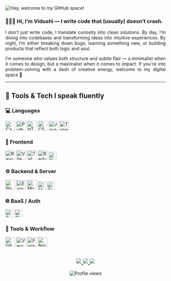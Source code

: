 <!-- 👋 Welcome GIF Banner -->
<img src="https://media.giphy.com/media/l0MYGb1LuZ3n7dRnO/giphy.gif" alt="Hey, welcome to my GitHub space!" />

<div align="center">

<!-- 🧕🏻 Who is Vidushi? -->
<div align="justify">

<h3>👩🏻‍💻 Hi, I’m Vidushi — I write code that (usually) doesn’t crash.</h3>

I don’t just write code, I translate curiosity into clean solutions. By day, I’m diving into codebases and transforming ideas into intuitive experiences. By night, I’m either breaking down bugs, learning something new, or building products that reflect both logic and soul.

I’m someone who values both structure and subtle flair — a minimalist when it comes to design, but a maximalist when it comes to impact. If you're into problem-solving with a dash of creative energy, welcome to my digital space 🌱

</div>
</div>

---
<h2 align="left">🧠 Tools & Tech I speak fluently</h2>

<!-- 💻 Programming Languages -->
<h3>💻 Languages</h3>
<p align="left">
  <img src="https://skillicons.dev/icons?i=cpp" height="30" alt="C++"/>
  <img src="https://skillicons.dev/icons?i=python" height="30" alt="Python"/>
  <img src="https://skillicons.dev/icons?i=html" height="30" alt="HTML"/>
  <img src="https://skillicons.dev/icons?i=css" height="30" alt="CSS"/>
  <img src="https://skillicons.dev/icons?i=js" height="30" alt="JavaScript"/>
  <img src="https://skillicons.dev/icons?i=ts" height="30" alt="TypeScript"/>
</p>

<!-- 🧩 Frontend Technologies -->
<h3>🎨 Frontend</h3>
<p align="left">
  <img src="https://skillicons.dev/icons?i=react" height="30" alt="React"/>
  <img src="https://skillicons.dev/icons?i=vite" height="30" alt="Vite"/>
  <img src="https://skillicons.dev/icons?i=tailwind" height="30" alt="Tailwind CSS"/>
  <img src="https://skillicons.dev/icons?i=redux" height="30" alt="Redux"/>
  <img src="https://img.shields.io/badge/Shadcn_UI-%230d1117.svg?style=flat&logo=none&logoColor=white&labelColor=0d1117" height="25" alt="Shadcn UI"/>
</p>

<!-- 🔧 Backend & Server -->
<h3>⚙️ Backend & Server</h3>
<p align="left">
  <img src="https://skillicons.dev/icons?i=nodejs" height="30" alt="Node.js"/>
  <img src="https://skillicons.dev/icons?i=express" height="30" alt="Express.js"/>
  <img src="https://skillicons.dev/icons?i=mongodb" height="30" alt="MongoDB"/>
  <img src="https://img.shields.io/badge/Multer-%230d1117?style=flat&logo=none&logoColor=white&labelColor=0d1117" height="25" alt="Multer"/>
  <img src="https://img.shields.io/badge/Cloudinary-%230d1117?style=flat&logo=cloudinary&logoColor=blue" height="25" alt="Cloudinary"/>
</p>

<!-- 🛢️ Backend-as-a-Service -->
<h3>🌐 BaaS / Auth</h3>
<p align="left">
  <img src="https://img.shields.io/badge/Supabase-%230d1117?style=flat&logo=supabase&logoColor=3ECF8E" height="25" alt="Supabase"/>
  <img src="https://img.shields.io/badge/Clerk-%230d1117?style=flat&logo=clerk&logoColor=white" height="25" alt="Clerk"/>
</p>

<!-- 🛠️ Tools & Workflow -->
<h3>🔧 Tools & Workflow</h3>
<p align="left">
  <img src="https://skillicons.dev/icons?i=git" height="30" alt="Git"/>
  <img src="https://skillicons.dev/icons?i=vercel" height="30" alt="Vercel"/>
  <img src="https://skillicons.dev/icons?i=figma" height="30" alt="Figma"/>
  <img src="https://skillicons.dev/icons?i=notion" height="30" alt="Notion"/>
</p>


<!-- 🚀 Social Buttons -->
<h2 align="center"> 
  <a href="www.linkedin.com/in/vidushi-tiwari-43ba331bb">
    <img src="https://img.shields.io/badge/LinkedIn-%230d1117.svg?style=for-the-badge&logo=linkedin&logoColor=0A66C2" />
  </a>
  <a href="https://leetcode.com/u/vidsh_11/">
    <img src="https://img.shields.io/badge/LeetCode-%230d1117?style=for-the-badge&logo=leetcode&logoColor=FFA116" />
  </a>
  <a href="mailto:tvidushi1234@gmail.com">
    <img src="https://img.shields.io/badge/Gmail-%230d1117?style=for-the-badge&logo=gmail&logoColor=D14836" />
  </a>
</h2>

<!-- 👀 Profile View Count -->
<p align="center">
  <img src="https://komarev.com/ghpvc/?username=vidushi-ti&style=flat-square&color=0d1117" alt="Profile views" />
</p>
